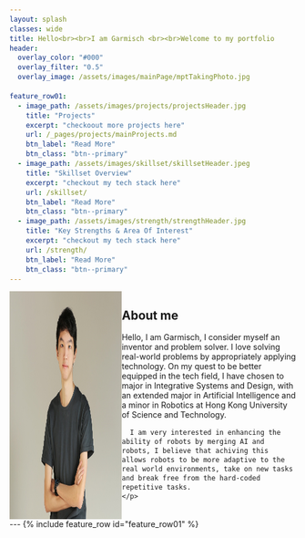 ```yaml
---
layout: splash
classes: wide
title: Hello<br><br>I am Garmisch <br><br>Welcome to my portfolio
header:
  overlay_color: "#000"
  overlay_filter: "0.5"
  overlay_image: /assets/images/mainPage/mptTakingPhoto.jpg

feature_row01:
  - image_path: /assets/images/projects/projectsHeader.jpg
    title: "Projects"
    excerpt: "checkoout more projects here"
    url: /_pages/projects/mainProjects.md
    btn_label: "Read More"
    btn_class: "btn--primary"
  - image_path: /assets/images/skillset/skillsetHeader.jpeg
    title: "Skillset Overview"
    excerpt: "checkout my tech stack here"
    url: /skillset/
    btn_label: "Read More"
    btn_class: "btn--primary"
  - image_path: /assets/images/strength/strengthHeader.jpg
    title: "Key Strengths & Area Of Interest"
    excerpt: "checkout my tech stack here"
    url: /strength/
    btn_label: "Read More"
    btn_class: "btn--primary"
---
```

<div style="display: flex; justify-content: space-between;">
  <div style="width: 45%;">
    <img src="/assets/images/mainPage/Portrait.jpg" alt="Profile Picture" width="400" height="400" style="float: left; margin-right: 20px;">
  </div>
  <div style="width: 70%;">
  <h2>About me</h2>
    <p style="text-align: left;">
      Hello, I am Garmisch, I consider myself an inventor and problem solver. I love solving real-world problems by appropriately applying technology. On my quest to be better equipped in the tech field, I have chosen to major in Integrative Systems and Design, with an extended major in Artificial Intelligence and a minor in Robotics at Hong Kong University of Science and Technology.

      I am very interested in enhancing the ability of robots by merging AI and robots, I believe that achiving this allows robots to be more adaptive to the real world environments, take on new tasks and break free from the hard-coded repetitive tasks.
    </p>
  </div>
</div>
---
{% include feature_row id="feature_row01" %}

